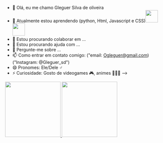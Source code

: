 - 👋  Olá, eu me chamo Gleguer Silva de oliveira 
- 🌱 Atualmente estou aprendendo (python, Html, Javascript e CSS)<img loading="lazy" src="https://cdn.jsdelivr.net/gh/devicons/devicon/icons/java/java-original.svg" width="40" height="40"/> <img loading="lazy" src="https://cdn.jsdelivr.net/gh/devicons/devicon/icons/linux/linux-original.svg" width="40" height="40"/>
- 👯 Estou procurando colaborar em ...
- 🤔 Estou procurando ajuda com ...
- 💬 Pergunte-me sobre ...
- 📫 Como entrar em contato comigo: ("email: Ogleguer@gmail.com) ("Instagram: @Gleguer_sd") 
- 😄 Pronomes: Ele/Dele ♂️
- ⚡ Curiosidade: Gosto de videogames 🎮, animes 🍥🍜🦊
--><div>
<a href="https://github.com/seu-usuário-aqui">
<img loading="lazy" height="180em" src="https://github-readme-stats.vercel.app/api/top-langs/?username=seu-usuário-aqui&layout=compact&langs_count=7&theme=dracula"/>
<img loading="lazy" height="180em" src="https://github-readme-stats.vercel.app/api?username=seu-usuário-aqui&show_icons=true&theme=dracula&include_all_commits=true&count_private=true"/>
</div>


